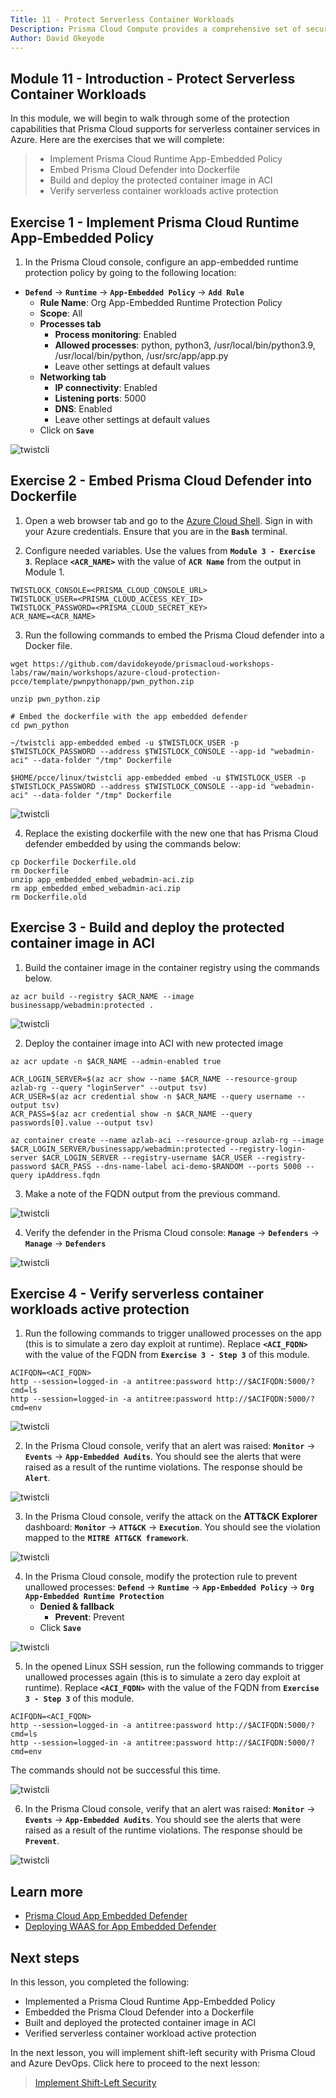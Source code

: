 ```yaml
---
Title: 11 - Protect Serverless Container Workloads
Description: Prisma Cloud Compute provides a comprehensive set of security capabilities to protect containerized workloads everywhere including Azure Container Instances and Azure App Services
Author: David Okeyode
---
```

## Module 11 - Introduction - Protect Serverless Container Workloads
In this module, we will begin to walk through some of the protection capabilities that Prisma Cloud supports for serverless container services in Azure. Here are the exercises that we will complete:

> * Implement Prisma Cloud Runtime App-Embedded Policy
> * Embed Prisma Cloud Defender into Dockerfile
> * Build and deploy the protected container image in ACI
> * Verify serverless container workloads active protection

## Exercise 1 - Implement Prisma Cloud Runtime App-Embedded Policy

1. In the Prisma Cloud console, configure an app-embedded runtime protection policy by going to the following location: 
* **`Defend`** → **`Runtime`** → **`App-Embedded Policy`** → **`Add Rule`**
	* **Rule Name**: Org App-Embedded Runtime Protection Policy
	* **Scope**: All
	* **Processes tab**
		* **Process monitoring**: Enabled
		* **Allowed processes**: python, python3, /usr/local/bin/python3.9, /usr/local/bin/python, /usr/src/app/app.py
		* Leave other settings at default values
	* **Networking tab**
		* **IP connectivity**: Enabled
		* **Listening ports**: 5000
		* **DNS**: Enabled
		* Leave other settings at default values
	* Click on **`Save`**

![twistcli](../images/11-app-embed-policy-c.png)

## Exercise 2 - Embed Prisma Cloud Defender into Dockerfile

1. Open a web browser tab and go to the [Azure Cloud Shell](https://shell.azure.com). Sign in with your Azure credentials. Ensure that you are in the **`Bash`** terminal.

2. Configure needed variables. Use the values from **`Module 3 - Exercise 3`**. Replace **`<ACR_NAME>`** with the value of **`ACR Name`** from the output in Module 1.
```
TWISTLOCK_CONSOLE=<PRISMA_CLOUD_CONSOLE_URL>
TWISTLOCK_USER=<PRISMA_CLOUD_ACCESS_KEY_ID>
TWISTLOCK_PASSWORD=<PRISMA_CLOUD_SECRET_KEY>
ACR_NAME=<ACR_NAME>
```

3. Run the following commands to embed the Prisma Cloud defender into a Docker file. 

```
wget https://github.com/davidokeyode/prismacloud-workshops-labs/raw/main/workshops/azure-cloud-protection-pcce/template/pwnpythonapp/pwn_python.zip

unzip pwn_python.zip

# Embed the dockerfile with the app embedded defender
cd pwn_python

~/twistcli app-embedded embed -u $TWISTLOCK_USER -p $TWISTLOCK_PASSWORD --address $TWISTLOCK_CONSOLE --app-id "webadmin-aci" --data-folder "/tmp" Dockerfile

$HOME/pcce/linux/twistcli app-embedded embed -u $TWISTLOCK_USER -p $TWISTLOCK_PASSWORD --address $TWISTLOCK_CONSOLE --app-id "webadmin-aci" --data-folder "/tmp" Dockerfile
```

![twistcli](../images/11-app-embed-a.png)

4. Replace the existing dockerfile with the new one that has Prisma Cloud defender embedded by using the commands below:

```
cp Dockerfile Dockerfile.old
rm Dockerfile
unzip app_embedded_embed_webadmin-aci.zip
rm app_embedded_embed_webadmin-aci.zip
rm Dockerfile.old
```

## Exercise 3 - Build and deploy the protected container image in ACI

1. Build the container image in the container registry using the commands below.  

```
az acr build --registry $ACR_NAME --image businessapp/webadmin:protected .
```

![twistcli](../images/11-embed-defender.png)

2. Deploy the container image into ACI with new protected image

```
az acr update -n $ACR_NAME --admin-enabled true

ACR_LOGIN_SERVER=$(az acr show --name $ACR_NAME --resource-group azlab-rg --query "loginServer" --output tsv)
ACR_USER=$(az acr credential show -n $ACR_NAME --query username --output tsv)
ACR_PASS=$(az acr credential show -n $ACR_NAME --query passwords[0].value --output tsv)

az container create --name azlab-aci --resource-group azlab-rg --image $ACR_LOGIN_SERVER/businessapp/webadmin:protected --registry-login-server $ACR_LOGIN_SERVER --registry-username $ACR_USER --registry-password $ACR_PASS --dns-name-label aci-demo-$RANDOM --ports 5000 --query ipAddress.fqdn
```

3. Make a note of the FQDN output from the previous command.

![twistcli](../images/11-aci-fqdn.png)

4. Verify the defender in the Prisma Cloud console: **`Manage`** → **`Defenders`** → **`Manage`** → **`Defenders`**

![twistcli](../images/11-verify-defender.png)

## Exercise 4 - Verify serverless container workloads active protection

1. Run the following commands to trigger unallowed processes on the app (this is to simulate a zero day exploit at runtime). Replace **`<ACI_FQDN>`** with the value of the FQDN from **`Exercise 3 - Step 3`** of this module.

```
ACIFQDN=<ACI_FQDN>
http --session=logged-in -a antitree:password http://$ACIFQDN:5000/?cmd=ls
http --session=logged-in -a antitree:password http://$ACIFQDN:5000/?cmd=env
```

![twistcli](../images/11-verify-a.png)

2. In the Prisma Cloud console, verify that an alert was raised: **`Monitor`** → **`Events`** → **`App-Embedded Audits`**. You should see the alerts that were raised as a result of the runtime violations. The response should be **`Alert`**.

![twistcli](../images/11-verify-b.png)

3. In the Prisma Cloud console, verify the attack on the **ATT&CK Explorer** dashboard: **`Monitor`** → **`ATT&CK`** → **`Execution`**. You should see the violation mapped to the **`MITRE ATT&CK framework`**.

![twistcli](../images/11-verify-c.png)

4. In the Prisma Cloud console, modify the protection rule to prevent unallowed processes: **`Defend`** → **`Runtime`** → **`App-Embedded Policy`** → **`Org App-Embedded Runtime Protection`**
	* **Denied & fallback**
		* **Prevent**: Prevent
	* Click **`Save`**

![twistcli](../images/11-verify-d.png)

5. In the opened Linux SSH session, run the following commands to trigger unallowed processes again (this is to simulate a zero day exploit at runtime). Replace **`<ACI_FQDN>`** with the value of the FQDN from **`Exercise 3 - Step 3`** of this module. 

```
ACIFQDN=<ACI_FQDN>
http --session=logged-in -a antitree:password http://$ACIFQDN:5000/?cmd=ls
http --session=logged-in -a antitree:password http://$ACIFQDN:5000/?cmd=env
```

The commands should not be successful this time.

![twistcli](../images/11-verify-e.png)

6. In the Prisma Cloud console, verify that an alert was raised: **`Monitor`** → **`Events`** → **`App-Embedded Audits`**. You should see the alerts that were raised as a result of the runtime violations. The response should be **`Prevent`**.

![twistcli](../images/11-verify-f.png)

## Learn more
* [Prisma Cloud App Embedded Defender](https://docs.paloaltonetworks.com/prisma/prisma-cloud/21-04/prisma-cloud-compute-edition-admin/install/install_defender/install_rasp_defender.html)
* [Deploying WAAS for App Embedded Defender](https://docs.twistlock.com/docs/compute_edition_21_04/waas/deploy_waas.html#deploying-waas-for-containers-protected-by-app-embedded-defender)

## Next steps

In this lesson, you completed the following:
* Implemented a Prisma Cloud Runtime App-Embedded Policy
* Embedded the Prisma Cloud Defender into a Dockerfile
* Built and deployed the protected container image in ACI
* Verified serverless container workload active protection

In the next lesson, you will implement shift-left security with Prisma Cloud and Azure DevOps. Click here to proceed to the next lesson:
> [Implement Shift-Left Security](13-implement-shift-left-security.md)